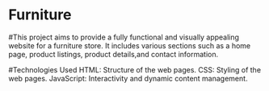 # Furniture

#This project aims to provide a fully functional and visually appealing website for a furniture store. It includes various sections such as a home page, product listings, product details,and contact information.

#Technologies Used
HTML: Structure of the web pages.
CSS: Styling of the web pages.
JavaScript: Interactivity and dynamic content management.
